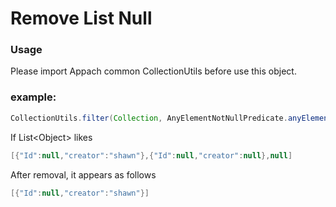 # Remove List Null  

### Usage  

Please import Appach common CollectionUtils before use this object.

### example: 
```java
CollectionUtils.filter(Collection, AnyElementNotNullPredicate.anyElementNotNullPredicate());  
```
If List\<Object\> likes 
```java
[{"Id":null,"creator":"shawn"},{"Id":null,"creator":null},null]
```
After removal, it appears as follows
```java
[{"Id":null,"creator":"shawn"}]
```
